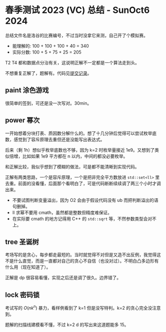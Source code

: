# 春季测试 2023 (VC) 总结 - SunOct6 2024
总结文件名是洛谷的比赛编号，不过当时没拿它来测，自己开了个模拟赛。
- 能理解的: 100 + 100 + 100 + 40 = 340
- 实际分数: 100 + 5 + 75 + 25 = 205

T2 T4 都和数据点分治有关，这说明正解不一定都是一个算法走到头。

不想重复正解了，题解有。代码见[提交记录](https://www.luogu.com.cn/record/list?user=maka_baka&pid=P9118)。

## paint 涂色游戏
很简单的签到，可还是没一次写对。30min。

## power 幂次
一开始想着分块打表、质因数分解什么的。想了十几分钟后觉得可以尝试枚举底数，感觉到了容斥原理去重但还是没能写出表达式。

后来（剩 1h）想似乎枚举底数也不够，因为 k=2 时枚举量接近 1e9。又想到了类似倍增，比如如果 1e9 平方都在 n 以内，中间的都没必要枚举。

和正解比较，我似乎想到了模糊的做法，可是都不能清晰到实现代码。

正解有两类思路，一个是容斥原理，一个是把非完全平方数放进 `std::set<ll>` 里去重。前面的没看懂，后面那个看明白了，可是代码断断续续调了两三个小时才调出来。
- 不要试图判断变量溢出，因为 O2 会由于假设代码没有 ub 而把判断溢出的语句删掉。
- ll 求幂不要用 cmath，虽然都是整数但精度难保证。
- 在实际要 cmath 的地方记得用 C++ 的 `std::sqrt` 等，不然参数类型会对不上。

## tree 圣诞树
考场写的是贪心，每步都走最短的。当时就觉得不对但是又造不出反例，我觉得这不是什么直觉，而是一直都对自己的贪心不自信（也没对过）。不明白凸多边形有什么用（现在知道了）。

正解是 dp 很容易看懂，实现之后还是调了很久。边界错了。

## lock 密码锁
考试写的 $O(nk^n)$ 暴力，看样例看到了 k=1 但是没写特判。k=2 的贪心完全没注意到。

题解的扫描线建模看不懂，不过 k=2 d 的写出来这道题能多 15。
